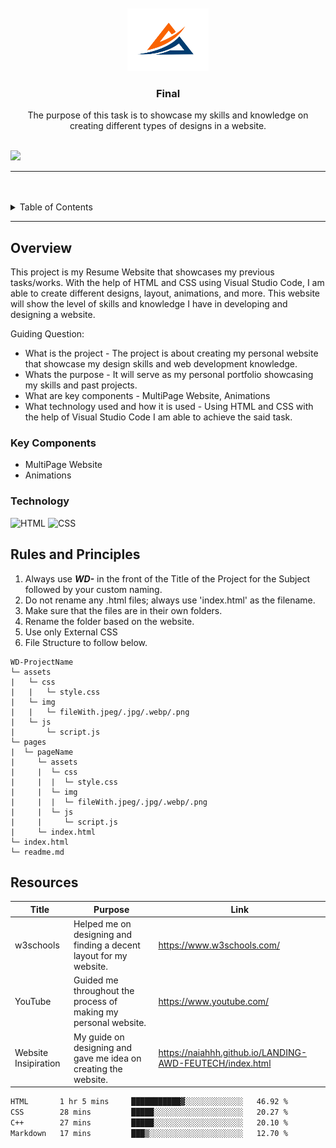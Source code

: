 <a name="readme-top">

<br/>

<br />
<div align="center">
  <a href="https://github.com/zyx-0314/">
  <!-- TODO: If you want to add logo or banner you can add it here -->
    <img src="./images/—Pngtree—a letter wave logo vector_5228739.png" alt="Ace" width="130" height="100">
  </a>
<!-- TODO: Change Title to the name of the title of your Project -->
  <h3 align="center">Final</h3>
</div>
<!-- TODO: Make a short description -->
<div align="center">
  The purpose of this task is to showcase my skills and knowledge on creating different types of designs in a website. 
</div>

<br />

<!-- TODO: Change the zyx-0314 into your github username  -->
<!-- TODO: Change the WD-Template-Project into the same name of your folder -->
![](https://visit-counter.vercel.app/counter.png?page=AaronBeltran1/https://github.com/AaronBeltran1/WD-FINALPROJ-BELTRAN/)

---

<br />
<br />

<!-- TODO: If you want to add more layers for your readme -->
<details>
  <summary>Table of Contents</summary>
  <ol>
    <li>
      <a href="#overview">Overview</a>
      <ol>
        <li>
          <a href="#key-components">Key Components</a>
        </li>
        <li>
          <a href="#technology">Technology</a>
        </li>
      </ol>
    </li>
    <li>
      <a href="#rules-and-principles">Rules and Principles</a>
    </li>
    <li>
      <a href="#resources">Resources</a>
    </li>
  </ol>
</details>

---

## Overview

<!-- TODO: To be changed -->
<!-- The following are just sample -->
This project is my Resume Website that showcases my previous tasks/works. With the help of HTML and CSS using Visual Studio Code, I am able to create different designs, layout, animations, and more. This website will show the level of skills and knowledge I have in developing and designing a website.

Guiding Question:
- What is the project - The project is about creating my personal website that showcase my design skills and web development knowledge.
- Whats the purpose - It will serve as my personal portfolio showcasing my skills and past projects.
- What are key components - MultiPage Website, Animations
- What technology used and how it is used - Using HTML and CSS with the help of Visual Studio Code I am able to achieve the said task.

### Key Components
<!-- TODO: List of Key Components -->
<!-- The following are just sample -->
- MultiPage Website
- Animations

### Technology
<!-- TODO: List of Technology Used -->
![HTML](https://img.shields.io/badge/HTML-E34F26?style=for-the-badge&logo=html5&logoColor=white)
![CSS](https://img.shields.io/badge/CSS-1572B6?style=for-the-badge&logo=css3&logoColor=white)

## Rules and Principles
1. Always use ***WD-*** in the front of the Title of the Project for the Subject followed by your custom naming.
2. Do not rename any .html files; always use 'index.html' as the filename.
3. Make sure that the files are in their own folders.
4. Rename the folder based on the website.
5. Use only External CSS
6. File Structure to follow below.

```
WD-ProjectName
└─ assets
|   └─ css
|   |   └─ style.css
|   └─ img
|   |   └─ fileWith.jpeg/.jpg/.webp/.png
|   └─ js
|       └─ script.js
└─ pages
|  └─ pageName
|     └─ assets
|     |  └─ css
|     |  |  └─ style.css
|     |  └─ img
|     |  |  └─ fileWith.jpeg/.jpg/.webp/.png
|     |  └─ js
|     |     └─ script.js
|     └─ index.html
└─ index.html
└─ readme.md
```

## Resources

<!-- TODO: Add References -->
| Title | Purpose | Link |
|-|-|-|
| w3schools | Helped me on designing and finding a decent layout for my website. | https://www.w3schools.com/ |
| YouTube | Guided me throughout the process of making my personal website. | https://www.youtube.com/ |
| Website Insipiration | My guide on designing and gave me idea on creating the website. | https://naiahhh.github.io/LANDING-AWD-FEUTECH/index.html |

 <!--START_SECTION:waka-->

```txt
HTML       1 hr 5 mins     ███████████▓░░░░░░░░░░░░░   46.92 %
CSS        28 mins         █████░░░░░░░░░░░░░░░░░░░░   20.27 %
C++        27 mins         █████░░░░░░░░░░░░░░░░░░░░   20.10 %
Markdown   17 mins         ███▒░░░░░░░░░░░░░░░░░░░░░   12.70 %
```

<!--END_SECTION:waka-->